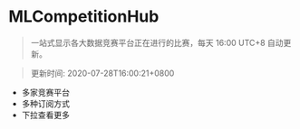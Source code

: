 # MLCompetitionHub

> 一站式显示各大数据竞赛平台正在进行的比赛，每天 16:00 UTC+8 自动更新。
  
> 更新时间: 2020-07-28T16:00:21+0800 

* 多家竞赛平台
* 多种订阅方式
* 下拉查看更多